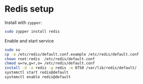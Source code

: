 # Redis setup

Install with `zypper`:

```sh
sudo zypper install redis
```

Enable and start service

```sh
sudo su
cp -a /etc/redis/default.conf.example /etc/redis/default.conf
chown root:redis  /etc/redis/default.conf
chmod u=rw,g=r,o= /etc/redis/default.conf
install -d -o redis -g redis -m 0750 /var/lib/redis/default/
systemctl start redis@default
systemctl enable redis@default
```
